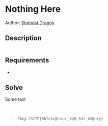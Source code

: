 # Nothing Here
Author: [Stratulat Dragoș](https://www.linkedin.com/in/stratulat-dragos-6b9a09227)

## Description
```

```

## Requirements
- 

## Solve
Some text


<br>

> Flag: `CSCTF{0bfu$c@tion__h@$_h3r_b3@uty}`